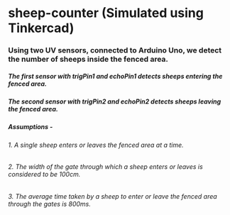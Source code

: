 # sheep-counter (Simulated using Tinkercad)
### Using two UV sensors, connected to Arduino Uno, we detect the number of sheeps inside the fenced area.
##### The first sensor with trigPin1 and echoPin1 detects sheeps entering the fenced area.
##### The second sensor with trigPin2 and echoPin2 detects sheeps leaving the fenced area.
##### Assumptions - 
###### 1. A single sheep enters or leaves the fenced area at a time.
###### 2. The width of the gate through which a sheep enters or leaves is considered to be 100cm.
###### 3. The average time taken by a sheep to enter or leave the fenced area through the gates is 800ms.
